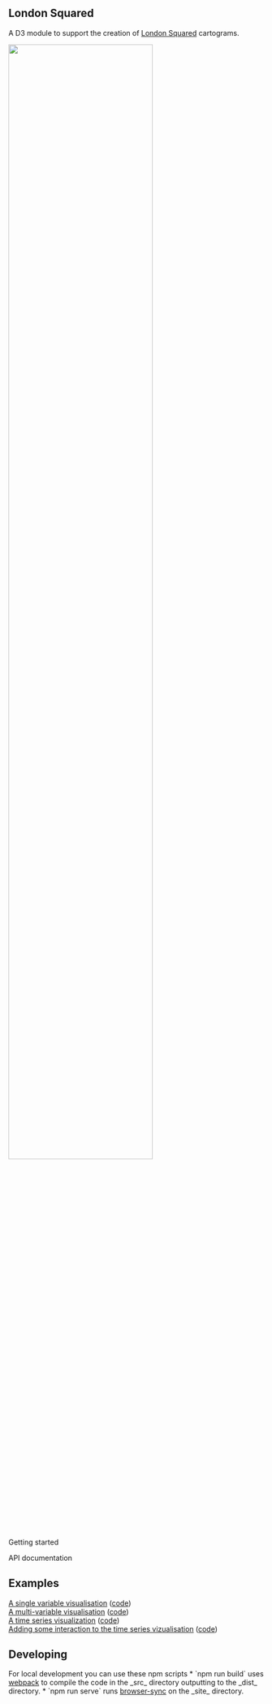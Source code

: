 <div class="full-width">

<h2>London Squared</h2>

A D3  module to support the creation of <a href="https://aftertheflood.com/projects/future-cities-catapult/">London Squared</a> cartograms.

<img src="https://aftertheflood.com/wp-content/uploads/2017/11/london-squared-3.png" width="75%">

Getting started

API documentation

<h2>Examples</h2>

 <div>
  <a href="http://aftertheflood.github.io/londonsquared/site/london-borough-population-now.html">A single variable visualisation</a> (<a href="https://github.com/aftertheflood/londonsquared/blob/master/site/london-borough-population-now.html">code</a>)
</div>
 
<div>
  <a href="http://aftertheflood.github.io/londonsquared/site/london-pcn-data.html">A multi-variable visualisation</a> (<a href="https://github.com/aftertheflood/londonsquared/blob/master/site/london-pcn-data.html">code</a>)
</div>
<div>
  <a href="http://aftertheflood.github.io/londonsquared/site/london-borough-population-timeline.html">A time series visualization</a> (<a href="https://github.com/aftertheflood/londonsquared/blob/master/site/london-borough-population-interactive.html">code</a>)
</div>
<div>
  <a href="http://aftertheflood.github.io/londonsquared/site/london-borough-population-interactive.html">Adding some interaction to the time series vizualisation</a> (<a href="https://github.com/aftertheflood/londonsquared/blob/master/site/london-borough-population-interactive.html">code</a>)
</div>

<h2>Developing</h2>
For local development you can use these npm scripts
 * `npm run build` uses <a href="https://webpack.js.org">webpack</a> to compile the code in the _src_ directory outputting to the _dist_ directory.
 * `npm run serve` runs <a href="https://browsersync.io">browser-sync</a> on the _site_ directory.
</div>